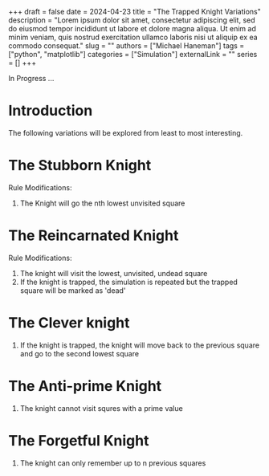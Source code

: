 +++ 
draft = false
date = 2024-04-23
title = "The Trapped Knight Variations"
description = "Lorem ipsum dolor sit amet, consectetur adipiscing elit, sed do eiusmod tempor incididunt ut labore et dolore magna aliqua. Ut enim ad minim veniam, quis nostrud exercitation ullamco laboris nisi ut aliquip ex ea commodo consequat."
slug = ""
authors = ["Michael Haneman"]
tags = ["python", "matplotlib"]
categories = ["Simulation"]
externalLink = ""
series = []
+++

In Progress ...

# Introduction

The following variations will be explored from least to most interesting.

# The Stubborn Knight

Rule Modifications:

1. The Knight will go the nth lowest unvisited square

# The Reincarnated Knight

Rule Modifications:

1. The knight will visit the lowest, unvisited, undead square
2. If the knight is trapped, the simulation is repeated but the trapped square will be marked as 'dead'

# The Clever knight

1. If the knight is trapped, the knight will move back to the previous square and go to the second lowest square

# The Anti-prime Knight

1. The knight cannot visit squres with a prime value

# The Forgetful Knight

1. The knight can only remember up to n previous squares
